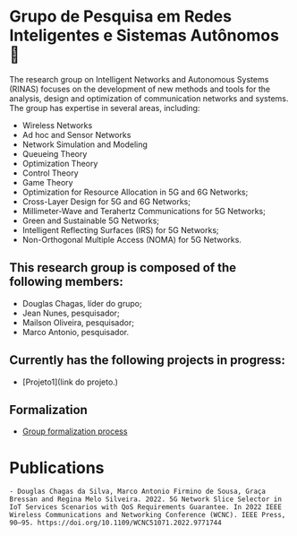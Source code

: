 # Grupo de Pesquisa em Redes Inteligentes e Sistemas Autônomos 📶

The research group on Intelligent Networks and Autonomous Systems (RINAS) focuses on the development of new methods and tools for the analysis, design and optimization of communication networks and systems. The group has expertise in several areas, including:

- Wireless Networks
- Ad hoc and Sensor Networks
- Network Simulation and Modeling
- Queueing Theory
- Optimization Theory
- Control Theory
- Game Theory
- Optimization for Resource Allocation in 5G and 6G Networks;
- Cross-Layer Design for 5G and 6G Networks;
- Millimeter-Wave and Terahertz Communications for 5G Networks;
- Green and Sustainable 5G Networks;
- Intelligent Reflecting Surfaces (IRS) for 5G Networks;
- Non-Orthogonal Multiple Access (NOMA) for 5G Networks.

## This research group is composed of the following members:

 - Douglas Chagas, líder do grupo;
 - Jean Nunes, pesquisador;
 - Mailson Oliveira, pesquisador;
 - Marco Antonio, pesquisador.

## Currently has the following projects in progress:

 - [Projeto1](link do projeto.)

## Formalization

 - [Group formalization process](https://github.com/gprisa/formalization_process)
 
# Publications

    - Douglas Chagas da Silva, Marco Antonio Firmino de Sousa, Graça Bressan and Regina Melo Silveira. 2022. 5G Network Slice Selector in IoT Services Scenarios with QoS Requirements Guarantee. In 2022 IEEE Wireless Communications and Networking Conference (WCNC). IEEE Press, 90–95. https://doi.org/10.1109/WCNC51071.2022.9771744

<!--
**gprisa/gprisa** is a ✨ _special_ ✨ repository because its `README.md` (this file) appears on your GitHub profile.

Here are some ideas to get you started:

- 🔭 I’m currently working on ...
- 🌱 I’m currently learning ...
- 👯 I’m looking to collaborate on ...
- 🤔 I’m looking for help with ...
- 💬 Ask me about ...
- 📫 How to reach me: ...
- 😄 Pronouns: ...
- ⚡ Fun fact: ...
-->
